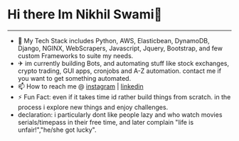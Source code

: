 # Hi there Im Nikhil Swami👋
--------------


- 🚄 My Tech Stack includes Python, AWS, Elasticbean, DynamoDB, Django, NGINX, WebScrapers, Javascript, Jquery, Bootstrap, and few custom Frameworks to suite my needs.
- ✈ im currently building Bots, and automating stuff like stock exchanges, crypto trading, GUI apps, cronjobs and A-Z automation. contact me if you want to get something automated.
- 📫 How to reach me @ [instagram](https://www.instagram.com/_nikhil_swami_/) | [linkedin](https://www.linkedin.com/in/nikhilswamiofficial/)
- ⚡ Fun Fact: even if it takes time id rather build things from scratch. in the process i explore new things and enjoy challenges. 
- declaration: i particularly dont like people lazy and who watch movies serials/timepass in their free time, and later complain "life is unfair!","he/she got lucky".
